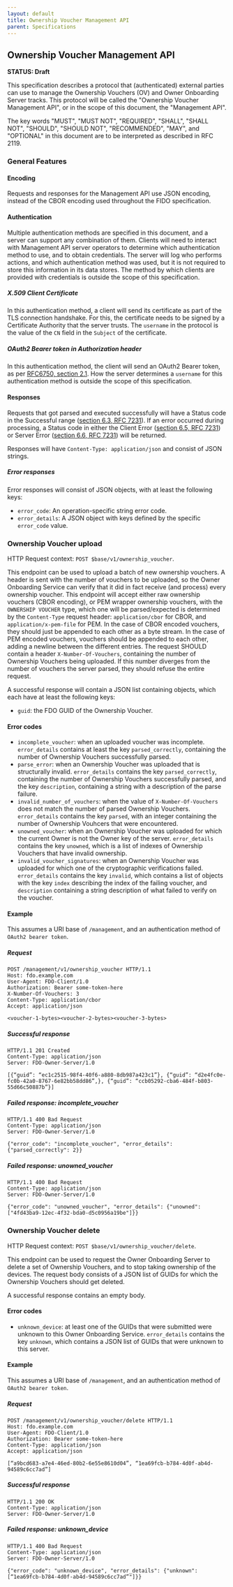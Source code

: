 ```yaml
---
layout: default
title: Ownership Voucher Management API
parent: Specifications
---
```


## Ownership Voucher Management API

**STATUS: Draft**

This specification describes a protocol that (authenticated) external parties can use to manage the Ownership Vouchers (OV) and Owner Onboarding Server tracks.
This protocol will be called the "Ownership Voucher Management API", or in the scope of this document, the "Management API".

The key words "MUST", "MUST NOT", "REQUIRED", "SHALL", "SHALL
NOT", "SHOULD", "SHOULD NOT", "RECOMMENDED",  "MAY", and
"OPTIONAL" in this document are to be interpreted as described in
RFC 2119.

### General Features

#### Encoding

Requests and responses for the Management API use JSON encoding, instead of the CBOR encoding used throughout the FIDO specification.

#### Authentication

Multiple authentication methods are specified in this document, and a server can support any combination of them.
Clients will need to interact with Management API server operators to determine which authentication method to use, and to obtain credentials.
The server will log who performs actions, and which authentication method was used, but it is not required to store this information in its data stores.
The method by which clients are provided with credentials is outside the scope of this specification.

##### X.509 Client Certificate

In this authentication method, a client will send its certificate as part of the TLS connection handshake.
For this, the certificate needs to be signed by a Certificate Authority that the server trusts.
The `username` in the protocol is the value of the `CN` field in the `Subject` of the certificate.

##### OAuth2 Bearer token in Authorization header

In this authentication method, the client will send an OAuth2 Bearer token, as per [RFC6750, section 2.1](https://datatracker.ietf.org/doc/html/rfc6750#section-2.1).
How the server determines a `username` for this authentication method is outside the scope of this specification.

#### Responses

Requests that got parsed and executed successfully will have a Status code in the Successful range ([section 6.3, RFC 7231](https://datatracker.ietf.org/doc/html/rfc7231#section-6.3)).
If an error occurred during processing, a Status code in either the Client Error ([section 6.5, RFC 7231](https://datatracker.ietf.org/doc/html/rfc7231#section-6.5)) or Server Error ([section 6.6, RFC 7231](https://datatracker.ietf.org/doc/html/rfc7231#section-6.6)) will be returned.

Responses will have `Content-Type: application/json` and consist of JSON strings.

##### Error responses

Error responses will consist of JSON objects, with at least the following keys:

- `error_code`: An operation-specific string error code.
- `error_details`: A JSON object with keys defined by the specific `error_code` value.

### Ownership Voucher upload

HTTP Request context: `POST $base/v1/ownership_voucher`.

This endpoint can be used to upload a batch of new ownership vouchers.
A header is sent with the number of vouchers to be uploaded, so the Owner Onboarding Service can verify that it did in fact receive (and process) every ownership voucher.
This endpoint will accept either raw ownership vouchers (CBOR encoding), or PEM wrapper ownership vouchers, with the `OWNERSHIP VOUCHER` type, which one will be parsed/expected is determined by the `Content-Type` request header: `application/cbor` for CBOR, and `application/x-pem-file` for PEM.
In the case of CBOR encoded vouchers, they should just be appended to each other as a byte stream.
In the case of PEM encoded vouchers, vouchers should be appended to each other, adding a newline between the different entries.
The request SHOULD contain a header `X-Number-Of-Vouchers`, containing the number of Ownership Vouchers being uploaded.
If this number diverges from the number of vouchers the server parsed, they should refuse the entire request.

A successful response will contain a JSON list containing objects, which each have at least the following keys:

- `guid`: the FDO GUID of the Ownership Voucher.

#### Error codes

- `incomplete_voucher`: when an uploaded voucher was incomplete. `error_details` contains at least the key `parsed_correctly`, containing the number of Ownership Vouchers successfully parsed.
- `parse_error`: when an Ownership Voucher was uploaded that is structurally invalid. `error_details` contains the key `parsed_correctly`, containing the number of Ownership Vouchers successfully parsed, and the key `description`, containing a string with a description of the parse failure.
- `invalid_number_of_vouchers`: when the value of `X-Number-Of-Vouchers` does not match the number of parsed Ownership Vouchers. `error_details` contains the key `parsed`, with an integer containing the number of Ownership Vouhcers that were encountered.
- `unowned_voucher`: when an Ownership Voucher was uploaded for which the current Owner is not the Owner key of the server. `error_details` contains the key `unowned`, which is a list of indexes of Ownership Vouchers that have invalid ownership.
- `invalid_voucher_signatures`: when an Ownership Voucher was uploaded for which one of the cryptographic verifications failed. `error_details` contains the key `invalid`, which contains a list of objects with the key `index` describing the index of the failing voucher, and `description` containing a string description of what failed to verify on the voucher.


#### Example

This assumes a URI base of `/management`, and an authentication method of `OAuth2 bearer token`.

##### Request

``` HTTP
POST /management/v1/ownership_voucher HTTP/1.1
Host: fdo.example.com
User-Agent: FDO-Client/1.0
Authorization: Bearer some-token-here
X-Number-Of-Vouchers: 3
Content-Type: application/cbor
Accept: application/json

<voucher-1-bytes><voucher-2-bytes><voucher-3-bytes>
```

##### Successful response

``` HTTP
HTTP/1.1 201 Created
Content-Type: application/json
Server: FDO-Owner-Server/1.0

[{“guid”: “ec1c2515-98f4-40f6-a880-8db987a423c1”}, {“guid”: “d2e4fc0e-fc0b-42a0-8767-6e82bb58dd86”,}, {“guid”: “ccb05292-cba6-484f-b803-55d66c50887b”}]
```

##### Failed response: incomplete_voucher

``` HTTP
HTTP/1.1 400 Bad Request
Content-Type: application/json
Server: FDO-Owner-Server/1.0

{"error_code": "incomplete_voucher", "error_details": {"parsed_correctly": 2}}
```

##### Failed response: unowned_voucher

``` HTTP
HTTP/1.1 400 Bad Request
Content-Type: application/json
Server: FDO-Owner-Server/1.0

{"error_code": "unowned_voucher", "error_details": {"unowned": ["4fd43ba9-12ec-4f32-bda0-d5c0956a19be"]}}
```

### Ownership Voucher delete

HTTP Request context: `POST $base/v1/ownership_voucher/delete`.

This endpoint can be used to request the Owner Onboarding Server to delete a set of Ownership Vouchers, and to stop taking ownership of the devices.
The request body consists of a JSON list of GUIDs for which the Ownership Vouchers should get deleted.

A successful response contains an empty body.

#### Error codes

- `unknown_device`: at least one of the GUIDs that were submitted were unknown to this Owner Onboarding Service. `error_details` contains the key `unknown`, which contains a JSON list of GUIDs that were unknown to this server.

#### Example

This assumes a URI base of `/management`, and an authentication method of `OAuth2 bearer token`.

##### Request

``` HTTP
POST /management/v1/ownership_voucher/delete HTTP/1.1
Host: fdo.example.com
User-Agent: FDO-Client/1.0
Authorization: Bearer some-token-here
Content-Type: application/json
Accept: application/json

[“a9bcd683-a7e4-46ed-80b2-6e55e8610d04”, “1ea69fcb-b784-4d0f-ab4d-94589c6cc7ad”]
```

##### Successful response

``` HTTP
HTTP/1.1 200 OK
Content-Type: application/json
Server: FDO-Owner-Server/1.0
```

##### Failed response: unknown_device

``` HTTP
HTTP/1.1 400 Bad Request
Content-Type: application/json
Server: FDO-Owner-Server/1.0

{"error_code": "unknown_device", "error_details": {"unknown": [“1ea69fcb-b784-4d0f-ab4d-94589c6cc7ad”"]}}
```
